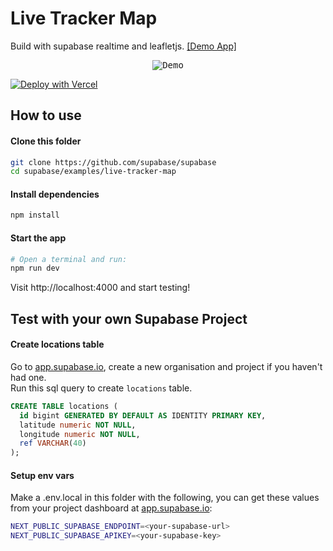 # Live Tracker Map
Build with supabase realtime and leafletjs. [[Demo App]](https://realtime-map.vercel.app/)

<p align="center">
<kbd>
<img src="https://media.giphy.com/media/iDU80ngpsSddc0ObGI/giphy.gif" alt="Demo"/>
</kbd>
</p>

[![Deploy with Vercel](https://vercel.com/button)](https://vercel.com/new/git/external?repository-url=https%3A%2F%2Fgithub.com%2Fphamhieu%2Fsupabase-realtime-map&env=NEXT_PUBLIC_SUPABASE_ENDPOINT,NEXT_PUBLIC_SUPABASE_APIKEY&envDescription=Supabase%20project%20endpoint%20and%20apiKey.%20Get%20them%20from%20your%20Supabase%20project%20settings.&envLink=https%3A%2F%2Fapp.supabase.io&project-name=my-supabase-realtime-map&repository-name=my-supabase-realtime-map&redirect-url=https%3A%2F%2Fapp.supabase.io&developer-id=oac_iqEHakSIX6YYPchogAxrP8Lu&demo-title=Realtime%20map%20demo&demo-description=A%20demo%20project%20deployed%20on%20vercel&demo-url=https%3A%2F%2Frealtime-map.vercel.app&demo-image=https%3A%2F%2Fmedia.giphy.com%2Fmedia%2FiDU80ngpsSddc0ObGI%2Fgiphy.gif&integration-ids=oac_iqEHakSIX6YYPchogAxrP8Lu&external-id=realtime-map-example)

## How to use
#### Clone this folder
```bash
git clone https://github.com/supabase/supabase
cd supabase/examples/live-tracker-map
```

#### Install dependencies
```bash
npm install 
```

#### Start the app
```bash
# Open a terminal and run:
npm run dev
```
Visit http://localhost:4000 and start testing!

## Test with your own Supabase Project
#### Create locations table
Go to [app.supabase.io](https://app.supabase.io/), create a new organisation and project if you haven't had one.  
Run this sql query to create `locations` table.
```sql
CREATE TABLE locations (
  id bigint GENERATED BY DEFAULT AS IDENTITY PRIMARY KEY,
  latitude numeric NOT NULL,
  longitude numeric NOT NULL,
  ref VARCHAR(40)
);
```

#### Setup env vars
Make a .env.local in this folder with the following, you can get these values from your project dashboard at [app.supabase.io](https://app.supabase.io/):
```bash
NEXT_PUBLIC_SUPABASE_ENDPOINT=<your-supabase-url>
NEXT_PUBLIC_SUPABASE_APIKEY=<your-supabase-key>
```

